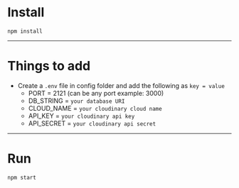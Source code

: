 # Install

`npm install`

---

# Things to add

- Create a `.env` file in config folder and add the following as `key = value`
  - PORT = 2121 (can be any port example: 3000)
  - DB_STRING = `your database URI`
  - CLOUD_NAME = `your cloudinary cloud name`
  - API_KEY = `your cloudinary api key`
  - API_SECRET = `your cloudinary api secret`

---

# Run

`npm start`


<!-- 
  
  * all icons provided by <a href="https://www.flaticon.com/free-icons/spiral" title="spiral icons">Spiral icons created by Freepik - Flaticon</a> * 
  
  * hero photo credit: Photo by Ivica Džambo: https://www.pexels.com/photo/a-curvy-road-surrounded-by-trees-6547114/ or 
  Photo by eberhard grossgasteiger: https://www.pexels.com/photo/aerial-photography-of-zig-zag-road-1612462/ *


-->